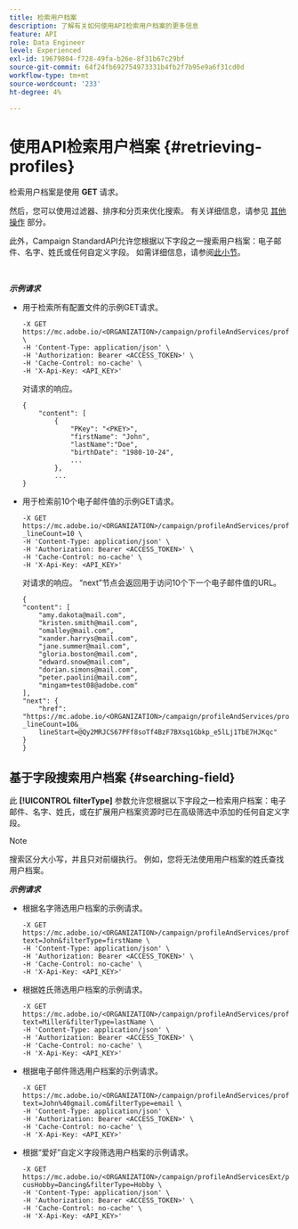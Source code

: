 ```yaml
---
title: 检索用户档案
description: 了解有关如何使用API检索用户档案的更多信息
feature: API
role: Data Engineer
level: Experienced
exl-id: 19679804-f728-49fa-b26e-8f31b67c29bf
source-git-commit: 64f24fb692754973331b4fb2f7b95e9a6f31cd0d
workflow-type: tm+mt
source-wordcount: '233'
ht-degree: 4%

---
```


# 使用API检索用户档案 {#retrieving-profiles}

检索用户档案是使用 **GET** 请求。

然后，您可以使用过滤器、排序和分页来优化搜索。 有关详细信息，请参见 [其他操作](../../api/using/sorting.md) 部分。

此外，Campaign StandardAPI允许您根据以下字段之一搜索用户档案：电子邮件、名字、姓氏或任何自定义字段。 如需详细信息，请参阅[此小节](#searching-field)。

<br/>

***示例请求***

* 用于检索所有配置文件的示例GET请求。

  ```
  -X GET https://mc.adobe.io/<ORGANIZATION>/campaign/profileAndServices/profile \
  -H 'Content-Type: application/json' \
  -H 'Authorization: Bearer <ACCESS_TOKEN>' \
  -H 'Cache-Control: no-cache' \
  -H 'X-Api-Key: <API_KEY>'
  ```

  对请求的响应。

  ```
  {
      "content": [
          {
              "PKey": "<PKEY>",
              "firstName": "John",
              "lastName":"Doe",
              "birthDate": "1980-10-24",
              ...
          },
          ...
  }
  ```

* 用于检索前10个电子邮件值的示例GET请求。

  ```
  -X GET https://mc.adobe.io/<ORGANIZATION>/campaign/profileAndServices/profile/email?_lineCount=10 \
  -H 'Content-Type: application/json' \
  -H 'Authorization: Bearer <ACCESS_TOKEN>' \
  -H 'Cache-Control: no-cache' \
  -H 'X-Api-Key: <API_KEY>'
  ```

  对请求的响应。 “next”节点会返回用于访问10个下一个电子邮件值的URL。

  ```
  {
  "content": [
      "amy.dakota@mail.com",
      "kristen.smith@mail.com",
      "omalley@mail.com",
      "xander.harrys@mail.com",
      "jane.summer@mail.com",
      "gloria.boston@mail.com",
      "edward.snow@mail.com",
      "dorian.simons@mail.com",
      "peter.paolini@mail.com",
      "mingam+test08@adobe.com"
  ],
  "next": {
      "href": "https://mc.adobe.io/<ORGANIZATION>/campaign/profileAndServices/profile/email?_lineCount=10&_
      lineStart=@Qy2MRJCS67PFf8soTf4BzF7BXsq1Gbkp_e5lLj1TbE7HJKqc"
  }
  }
  ```

## 基于字段搜索用户档案 {#searching-field}

此 **[!UICONTROL filterType]** 参数允许您根据以下字段之一检索用户档案：电子邮件、名字、姓氏，或在扩展用户档案资源时已在高级筛选中添加的任何自定义字段。

>[!NOTE]
>
>搜索区分大小写，并且只对前缀执行。 例如，您将无法使用用户档案的姓氏查找用户档案。

***示例请求***

* 根据名字筛选用户档案的示例请求。

  ```
  -X GET https://mc.adobe.io/<ORGANIZATION>/campaign/profileAndServices/profile/byText?text=John&filterType=firstName \
  -H 'Content-Type: application/json' \
  -H 'Authorization: Bearer <ACCESS_TOKEN>' \
  -H 'Cache-Control: no-cache' \
  -H 'X-Api-Key: <API_KEY>'
  ```

* 根据姓氏筛选用户档案的示例请求。

  ```
  -X GET https://mc.adobe.io/<ORGANIZATION>/campaign/profileAndServices/profile/byText?text=Miller&filterType=lastName \
  -H 'Content-Type: application/json' \
  -H 'Authorization: Bearer <ACCESS_TOKEN>' \
  -H 'Cache-Control: no-cache' \
  -H 'X-Api-Key: <API_KEY>'
  ```

* 根据电子邮件筛选用户档案的示例请求。

  ```
  -X GET https://mc.adobe.io/<ORGANIZATION>/campaign/profileAndServices/profile/byText?text=John%40gmail.com&filterType=email \
  -H 'Content-Type: application/json' \
  -H 'Authorization: Bearer <ACCESS_TOKEN>' \
  -H 'Cache-Control: no-cache' \
  -H 'X-Api-Key: <API_KEY>'
  ```

* 根据“爱好”自定义字段筛选用户档案的示例请求。

  ```
  -X GET https://mc.adobe.io/<ORGANIZATION>/campaign/profileAndServicesExt/profile/byText?cusHobby=Dancing&filterType=Hobby \
  -H 'Content-Type: application/json' \
  -H 'Authorization: Bearer <ACCESS_TOKEN>' \
  -H 'Cache-Control: no-cache' \
  -H 'X-Api-Key: <API_KEY>'
  ```
